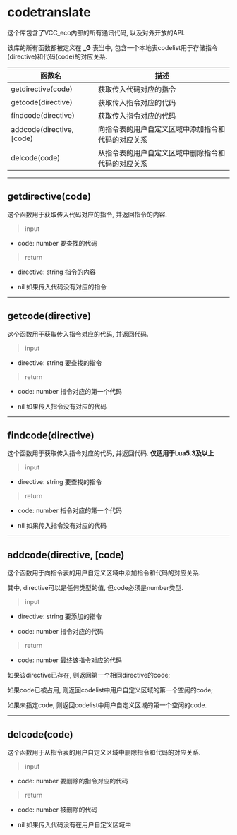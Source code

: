 # codetranslate

这个库包含了VCC_eco内部的所有通讯代码, 以及对外开放的API.

该库的所有函数都被定义在 **_G** 表当中, 包含一个本地表codelist用于存储指令(directive)和代码(code)的对应关系.

| 函数名 | 描述 |
| ------ | ---- |
| getdirective(code) | 获取传入代码对应的指令 |
| getcode(directive) | 获取传入指令对应的代码 |
| findcode(directive) | 获取传入指令对应的代码 |
| addcode(directive, [code) | 向指令表的用户自定义区域中添加指令和代码的对应关系 |
| delcode(code) | 从指令表的用户自定义区域中删除指令和代码的对应关系 |

---

## getdirective(code)

这个函数用于获取传入代码对应的指令, 并返回指令的内容.

> input

* code: number 要查找的代码

> return

* directive: string 指令的内容

* nil 如果传入代码没有对应的指令

---

## getcode(directive)

这个函数用于获取传入指令对应的代码, 并返回代码.

> input

* directive: string 要查找的指令

> return

* code: number 指令对应的第一个代码

* nil 如果传入指令没有对应的代码

---

## findcode(directive)

这个函数用于获取传入指令对应的代码, 并返回代码. **仅适用于Lua5.3及以上**

> input

* directive: string 要查找的指令

> return

* code: number 指令对应的第一个代码

* nil 如果传入指令没有对应的代码

---

## addcode(directive, [code)

这个函数用于向指令表的用户自定义区域中添加指令和代码的对应关系.

其中, directive可以是任何类型的值, 但code必须是number类型.

> input

* directive: string 要添加的指令

* code: number 指令对应的代码

> return

* code: number 最终该指令对应的代码

如果该directive已存在, 则返回第一个相同directive的code;

如果code已被占用, 则返回codelist中用户自定义区域的第一个空闲的code;

如果未指定code, 则返回codelist中用户自定义区域的第一个空闲的code.

---

## delcode(code)

这个函数用于从指令表的用户自定义区域中删除指令和代码的对应关系.

> input

* code: number 要删除的指令对应的代码

> return

* code: number 被删除的代码

* nil 如果传入代码没有在用户自定义区域中
